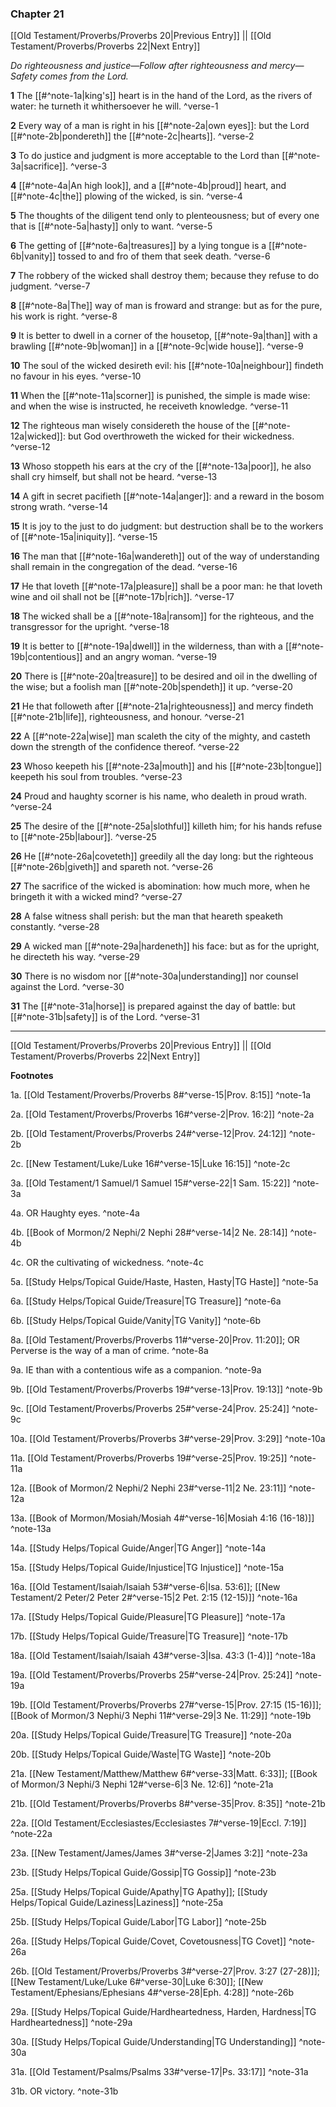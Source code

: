 ### Chapter 21

[[Old Testament/Proverbs/Proverbs 20|Previous Entry]]  ||  [[Old Testament/Proverbs/Proverbs 22|Next Entry]]

*Do righteousness and justice—Follow after righteousness and mercy—Safety comes from the Lord.*

**1**  The [[#^note-1a|king's]] heart is in the hand of the Lord, as the rivers of water: he turneth it whithersoever he will. ^verse-1

**2**  Every way of a man is right in his [[#^note-2a|own eyes]]: but the Lord [[#^note-2b|pondereth]] the [[#^note-2c|hearts]]. ^verse-2

**3**  To do justice and judgment is more acceptable to the Lord than [[#^note-3a|sacrifice]]. ^verse-3

**4**  [[#^note-4a|An high look]], and a [[#^note-4b|proud]] heart, and [[#^note-4c|the]] plowing of the wicked, is sin. ^verse-4

**5**  The thoughts of the diligent tend only to plenteousness; but of every one that is [[#^note-5a|hasty]] only to want. ^verse-5

**6**  The getting of [[#^note-6a|treasures]] by a lying tongue is a [[#^note-6b|vanity]] tossed to and fro of them that seek death. ^verse-6

**7**  The robbery of the wicked shall destroy them; because they refuse to do judgment. ^verse-7

**8**  [[#^note-8a|The]] way of man is froward and strange: but as for the pure, his work is right. ^verse-8

**9**  It is better to dwell in a corner of the housetop, [[#^note-9a|than]] with a brawling [[#^note-9b|woman]] in a [[#^note-9c|wide house]]. ^verse-9

**10**  The soul of the wicked desireth evil: his [[#^note-10a|neighbour]] findeth no favour in his eyes. ^verse-10

**11**  When the [[#^note-11a|scorner]] is punished, the simple is made wise: and when the wise is instructed, he receiveth knowledge. ^verse-11

**12**  The righteous man wisely considereth the house of the [[#^note-12a|wicked]]: but God overthroweth the wicked for their wickedness. ^verse-12

**13**  Whoso stoppeth his ears at the cry of the [[#^note-13a|poor]], he also shall cry himself, but shall not be heard. ^verse-13

**14**  A gift in secret pacifieth [[#^note-14a|anger]]: and a reward in the bosom strong wrath. ^verse-14

**15**  It is joy to the just to do judgment: but destruction shall be to the workers of [[#^note-15a|iniquity]]. ^verse-15

**16**  The man that [[#^note-16a|wandereth]] out of the way of understanding shall remain in the congregation of the dead. ^verse-16

**17**  He that loveth [[#^note-17a|pleasure]] shall be a poor man: he that loveth wine and oil shall not be [[#^note-17b|rich]]. ^verse-17

**18**  The wicked shall be a [[#^note-18a|ransom]] for the righteous, and the transgressor for the upright. ^verse-18

**19**  It is better to [[#^note-19a|dwell]] in the wilderness, than with a [[#^note-19b|contentious]] and an angry woman. ^verse-19

**20**  There is [[#^note-20a|treasure]] to be desired and oil in the dwelling of the wise; but a foolish man [[#^note-20b|spendeth]] it up. ^verse-20

**21**  He that followeth after [[#^note-21a|righteousness]] and mercy findeth [[#^note-21b|life]], righteousness, and honour. ^verse-21

**22**  A [[#^note-22a|wise]] man scaleth the city of the mighty, and casteth down the strength of the confidence thereof. ^verse-22

**23**  Whoso keepeth his [[#^note-23a|mouth]] and his [[#^note-23b|tongue]] keepeth his soul from troubles. ^verse-23

**24**  Proud and haughty scorner is his name, who dealeth in proud wrath. ^verse-24

**25**  The desire of the [[#^note-25a|slothful]] killeth him; for his hands refuse to [[#^note-25b|labour]]. ^verse-25

**26**  He [[#^note-26a|coveteth]] greedily all the day long: but the righteous [[#^note-26b|giveth]] and spareth not. ^verse-26

**27**  The sacrifice of the wicked is abomination: how much more, when he bringeth it with a wicked mind? ^verse-27

**28**  A false witness shall perish: but the man that heareth speaketh constantly. ^verse-28

**29**  A wicked man [[#^note-29a|hardeneth]] his face: but as for the upright, he directeth his way. ^verse-29

**30**  There is no wisdom nor [[#^note-30a|understanding]] nor counsel against the Lord. ^verse-30

**31**  The [[#^note-31a|horse]] is prepared against the day of battle: but [[#^note-31b|safety]] is of the Lord. ^verse-31


---
[[Old Testament/Proverbs/Proverbs 20|Previous Entry]]  ||  [[Old Testament/Proverbs/Proverbs 22|Next Entry]]


**Footnotes**


1a. [[Old Testament/Proverbs/Proverbs 8#^verse-15|Prov. 8:15]] ^note-1a

2a. [[Old Testament/Proverbs/Proverbs 16#^verse-2|Prov. 16:2]] ^note-2a

2b. [[Old Testament/Proverbs/Proverbs 24#^verse-12|Prov. 24:12]] ^note-2b

2c. [[New Testament/Luke/Luke 16#^verse-15|Luke 16:15]] ^note-2c

3a. [[Old Testament/1 Samuel/1 Samuel 15#^verse-22|1 Sam. 15:22]] ^note-3a

4a. OR Haughty eyes. ^note-4a

4b. [[Book of Mormon/2 Nephi/2 Nephi 28#^verse-14|2 Ne. 28:14]] ^note-4b

4c. OR the cultivating of wickedness. ^note-4c

5a. [[Study Helps/Topical Guide/Haste, Hasten, Hasty|TG Haste]] ^note-5a

6a. [[Study Helps/Topical Guide/Treasure|TG Treasure]] ^note-6a

6b. [[Study Helps/Topical Guide/Vanity|TG Vanity]] ^note-6b

8a. [[Old Testament/Proverbs/Proverbs 11#^verse-20|Prov. 11:20]]; OR Perverse is the way of a man of crime.  ^note-8a

9a. IE than with a contentious wife as a companion. ^note-9a

9b. [[Old Testament/Proverbs/Proverbs 19#^verse-13|Prov. 19:13]] ^note-9b

9c. [[Old Testament/Proverbs/Proverbs 25#^verse-24|Prov. 25:24]] ^note-9c

10a. [[Old Testament/Proverbs/Proverbs 3#^verse-29|Prov. 3:29]] ^note-10a

11a. [[Old Testament/Proverbs/Proverbs 19#^verse-25|Prov. 19:25]] ^note-11a

12a. [[Book of Mormon/2 Nephi/2 Nephi 23#^verse-11|2 Ne. 23:11]] ^note-12a

13a. [[Book of Mormon/Mosiah/Mosiah 4#^verse-16|Mosiah 4:16 (16-18)]] ^note-13a

14a. [[Study Helps/Topical Guide/Anger|TG Anger]] ^note-14a

15a. [[Study Helps/Topical Guide/Injustice|TG Injustice]] ^note-15a

16a. [[Old Testament/Isaiah/Isaiah 53#^verse-6|Isa. 53:6]]; [[New Testament/2 Peter/2 Peter 2#^verse-15|2 Pet. 2:15 (12-15)]] ^note-16a

17a. [[Study Helps/Topical Guide/Pleasure|TG Pleasure]] ^note-17a

17b. [[Study Helps/Topical Guide/Treasure|TG Treasure]] ^note-17b

18a. [[Old Testament/Isaiah/Isaiah 43#^verse-3|Isa. 43:3 (1-4)]] ^note-18a

19a. [[Old Testament/Proverbs/Proverbs 25#^verse-24|Prov. 25:24]] ^note-19a

19b. [[Old Testament/Proverbs/Proverbs 27#^verse-15|Prov. 27:15 (15-16)]]; [[Book of Mormon/3 Nephi/3 Nephi 11#^verse-29|3 Ne. 11:29]] ^note-19b

20a. [[Study Helps/Topical Guide/Treasure|TG Treasure]] ^note-20a

20b. [[Study Helps/Topical Guide/Waste|TG Waste]] ^note-20b

21a. [[New Testament/Matthew/Matthew 6#^verse-33|Matt. 6:33]]; [[Book of Mormon/3 Nephi/3 Nephi 12#^verse-6|3 Ne. 12:6]] ^note-21a

21b. [[Old Testament/Proverbs/Proverbs 8#^verse-35|Prov. 8:35]] ^note-21b

22a. [[Old Testament/Ecclesiastes/Ecclesiastes 7#^verse-19|Eccl. 7:19]] ^note-22a

23a. [[New Testament/James/James 3#^verse-2|James 3:2]] ^note-23a

23b. [[Study Helps/Topical Guide/Gossip|TG Gossip]] ^note-23b

25a. [[Study Helps/Topical Guide/Apathy|TG Apathy]]; [[Study Helps/Topical Guide/Laziness|Laziness]] ^note-25a

25b. [[Study Helps/Topical Guide/Labor|TG Labor]] ^note-25b

26a. [[Study Helps/Topical Guide/Covet, Covetousness|TG Covet]] ^note-26a

26b. [[Old Testament/Proverbs/Proverbs 3#^verse-27|Prov. 3:27 (27-28)]]; [[New Testament/Luke/Luke 6#^verse-30|Luke 6:30]]; [[New Testament/Ephesians/Ephesians 4#^verse-28|Eph. 4:28]] ^note-26b

29a. [[Study Helps/Topical Guide/Hardheartedness, Harden, Hardness|TG Hardheartedness]] ^note-29a

30a. [[Study Helps/Topical Guide/Understanding|TG Understanding]] ^note-30a

31a. [[Old Testament/Psalms/Psalms 33#^verse-17|Ps. 33:17]] ^note-31a

31b. OR victory. ^note-31b
